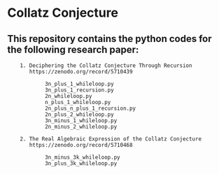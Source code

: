 # Collatz Conjecture

## This repository contains the python codes for the following research paper:

```
    1. Deciphering the Collatz Conjecture Through Recursion
       https://zenodo.org/record/5710439
       
            3n_plus_1_whileloop.py
            3n_plus_1_recursion.py
            2n_whileloop.py
            n_plus_1_whileloop.py
            2n_plus_n_plus_1_recursion.py
            2n_plus_2_whileloop.py
            3n_minus_1_whileloop.py
            2n_minus_2_whileloop.py
    
    2. The Real Algebraic Expression of the Collatz Conjecture
       https://zenodo.org/record/5710468
    
            3n_minus_3k_whileloop.py
            3n_plus_3k_whileloop.py
            

